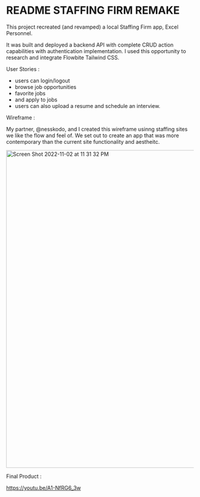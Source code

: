 # README STAFFING FIRM REMAKE

This project recreated (and revamped) a local Staffing Firm app, Excel Personnel. 

It was built and deployed a backend API with complete CRUD action capabilities with authentication implementation. 
I used this opportunity to research and integrate Flowbite Tailwind CSS. 

User Stories :

- users can login/logout
- browse job opportunities
- favorite jobs
- and apply to jobs
- users can also upload a resume and schedule an interview. 

Wireframe :

My partner, @nesskodo, and I created this wireframe usinng staffing sites we like the flow and feel of. We set out to create an app that was more contemporary than the current site functionality and aestheitc. 

<img width="852" alt="Screen Shot 2022-11-02 at 11 31 32 PM" src="https://user-images.githubusercontent.com/109185681/199653552-c04d3b1f-d587-45db-9a56-872d4a86746c.png">

Final Product : 

https://youtu.be/A1-NfRG6_3w



